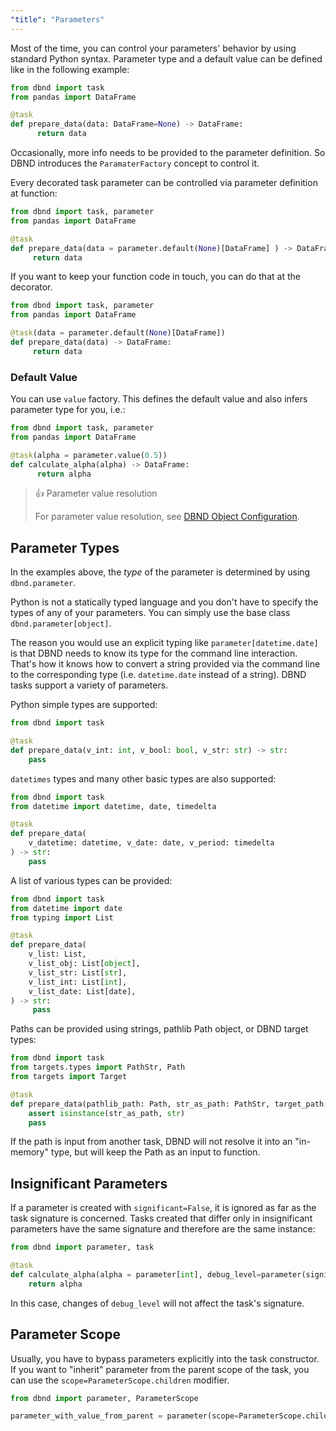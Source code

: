 ```yaml
---
"title": "Parameters"
---
```

Most of the time, you can control your parameters' behavior by using standard Python syntax.
Parameter type and a default value can be defined like in the following example:

```python
from dbnd import task
from pandas import DataFrame

@task
def prepare_data(data: DataFrame=None) -> DataFrame:
      return data
```
Occasionally, more info needs to be provided to the parameter definition.
So DBND introduces the `ParamaterFactory` concept to control it.

Every decorated task parameter can be controlled via parameter definition at function:
 ```python
from dbnd import task, parameter
from pandas import DataFrame

@task
def prepare_data(data = parameter.default(None)[DataFrame] ) -> DataFrame:
      return data
```

 If you want to keep your function code in touch, you can do that at the decorator.
 ```python
from dbnd import task, parameter
from pandas import DataFrame

@task(data = parameter.default(None)[DataFrame])
def prepare_data(data) -> DataFrame:
      return data
```

### Default Value
You can use `value` factory. This defines the default value and also infers parameter type for you, i.e.:

```python
from dbnd import task, parameter
from pandas import DataFrame

@task(alpha = parameter.value(0.5))
def calculate_alpha(alpha) -> DataFrame:
      return alpha
```

>👍 Parameter value resolution
>
> For parameter value resolution, see [DBND Object Configuration](doc:object-configuration).

## Parameter Types

In the examples above, the *type* of the parameter is determined by using `dbnd.parameter`.

Python is not a statically typed language and you don't have to specify the types
of any of your parameters. You can simply use the base class `dbnd.parameter[object]`.

The reason you would use an explicit typing like `parameter[datetime.date]` is that DBND needs to know its type for the command line interaction. That's how it knows how to convert a string provided via the command line to the corresponding type (i.e. `datetime.date` instead of a string).
DBND tasks support a variety of parameters.

Python simple types are supported:

```python
from dbnd import task

@task
def prepare_data(v_int: int, v_bool: bool, v_str: str) -> str:
    pass
```

`datetimes` types and many other basic types are also supported:

```python
from dbnd import task
from datetime import datetime, date, timedelta

@task
def prepare_data(
    v_datetime: datetime, v_date: date, v_period: timedelta
) -> str:
    pass
```

A list of various types can be provided:
```python
from dbnd import task
from datetime import date
from typing import List

@task
def prepare_data(
    v_list: List,
    v_list_obj: List[object],
    v_list_str: List[str],
    v_list_int: List[int],
    v_list_date: List[date],
) -> str:
     pass
```

Paths can be provided using strings, pathlib Path object, or DBND target types:
```python
from dbnd import task
from targets.types import PathStr, Path
from targets import Target

@task
def prepare_data(pathlib_path: Path, str_as_path: PathStr, target_path: Target) -> str:
    assert isinstance(str_as_path, str)
    pass
```
If the path is input from another task, DBND will not resolve it into an "in-memory" type, but will keep the Path as an input to function.

## Insignificant Parameters

If a parameter is created with `significant=False`, it is ignored as far as the task signature is concerned. Tasks created that differ only in insignificant parameters have the same signature and therefore are the same instance:

```python
from dbnd import parameter, task

@task
def calculate_alpha(alpha = parameter[int], debug_level=parameter(significant=False).value(0)[int]):
    return alpha
```
In this case, changes of `debug_level` will not affect the task's signature.

## Parameter Scope

Usually, you have to bypass parameters explicitly into the task constructor. If you want to "inherit" parameter from the parent scope of the task, you can use the `scope=ParameterScope.children` modifier.
```python
from dbnd import parameter, ParameterScope

parameter_with_value_from_parent = parameter(scope=ParameterScope.children)
```
